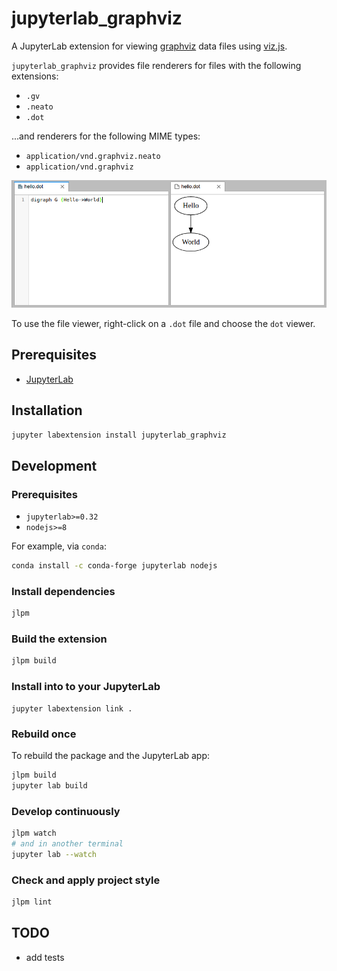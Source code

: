 # jupyterlab_graphviz

A JupyterLab extension for viewing [graphviz](http://www.graphviz.org) data
files using [viz.js](https://github.com/mdaines/viz.js/).

`jupyterlab_graphviz` provides file renderers for files with the following
extensions:
- `.gv`
- `.neato`
- `.dot`

...and renderers for the following MIME types:
- `application/vnd.graphviz.neato`
- `application/vnd.graphviz`

![Screenshot](hello.png)

To use the file viewer, right-click on a `.dot` file and choose the `dot`
viewer.


## Prerequisites
* [JupyterLab](https://github.com/jupyterlab/jupyterlab)


## Installation
```bash
jupyter labextension install jupyterlab_graphviz
```


## Development
### Prerequisites
- `jupyterlab>=0.32`
- `nodejs>=8`

For example, via `conda`:
```bash
conda install -c conda-forge jupyterlab nodejs
```

### Install dependencies
```bash
jlpm
```

### Build the extension
```bash
jlpm build
```

### Install into to your JupyterLab
```
jupyter labextension link .
```

### Rebuild once
To rebuild the package and the JupyterLab app:

```bash
jlpm build
jupyter lab build
```

### Develop continuously
```bash
jlpm watch
# and in another terminal
jupyter lab --watch
```

### Check and apply project style
```bash
jlpm lint
```

## TODO
* add tests
